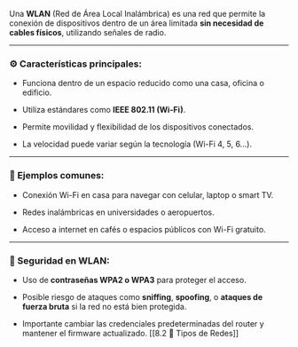 Una **WLAN** (Red de Área Local Inalámbrica) es una red que permite la conexión de dispositivos dentro de un área limitada **sin necesidad de cables físicos**, utilizando señales de radio.

---

### ⚙️ Características principales:

- Funciona dentro de un espacio reducido como una casa, oficina o edificio.
    
- Utiliza estándares como **IEEE 802.11 (Wi-Fi)**.
    
- Permite movilidad y flexibilidad de los dispositivos conectados.
    
- La velocidad puede variar según la tecnología (Wi-Fi 4, 5, 6...).
    

---

### 📱 Ejemplos comunes:

- Conexión Wi-Fi en casa para navegar con celular, laptop o smart TV.
    
- Redes inalámbricas en universidades o aeropuertos.
    
- Acceso a internet en cafés o espacios públicos con Wi-Fi gratuito.
    

---

### 🔐 Seguridad en WLAN:

- Uso de **contraseñas WPA2 o WPA3** para proteger el acceso.
    
- Posible riesgo de ataques como **sniffing**, **spoofing**, o **ataques de fuerza bruta** si la red no está bien protegida.
    
- Importante cambiar las credenciales predeterminadas del router y mantener el firmware actualizado.
[[8.2 🧩 Tipos de Redes]]